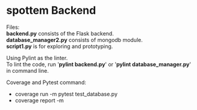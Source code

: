 # spottem Backend

Files: </br>
<b>backend.py</b> consists of the Flask backend.</br>
<b>database_manager2.py</b> consists of mongodb module.</br>
<b>script1.py</b> is for exploring and prototyping.</br>

Using Pylint as the linter.</br>
To lint the code, run '<b>pylint backend.py</b>' or '<b>pylint database_manager.py</b>' in command line.

Coverage and Pytest command:

- coverage run -m pytest test_database.py
- coverage report -m
